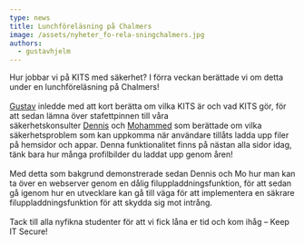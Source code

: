 ```yaml
---
type: news
title: Lunchföreläsning på Chalmers
image: /assets/nyheter_fo-rela-sningchalmers.jpg
authors:
  - gustavhjelm
---
```

Hur jobbar vi på KITS med säkerhet? I förra veckan berättade vi om detta under en lunchföreläsning på Chalmers!\
\
[Gustav](https://www.linkedin.com/in/ACoAACXH98gBMPUsMwSF2CkXyA4gknQRTz82sD0) inledde med att kort berätta om vilka KITS är och vad KITS gör, för att sedan lämna över stafettpinnen till våra säkerhetskonsulter [Dennis](https://www.linkedin.com/in/ACoAACGfxrsBmcdo87mcF8zMuj3GqUL5c8N9vAU) och [Mohammed](https://www.linkedin.com/in/ACoAABvwM5wB1_hreXDQIAwGPNuBR73X4Efurio) som berättade om vilka säkerhetsproblem som kan uppkomma när användare tillåts ladda upp filer på hemsidor och appar. Denna funktionalitet finns på nästan alla sidor idag, tänk bara hur många profilbilder du laddat upp genom åren!\
\
Med detta som bakgrund demonstrerade sedan Dennis och Mo hur man kan ta över en webserver genom en dålig filuppladdningsfunktion, för att sedan gå igenom hur en utvecklare kan gå till väga för att implementera en säkrare filuppladdningsfunktion för att skydda sig mot intrång.\
\
Tack till alla nyfikna studenter för att vi fick låna er tid och kom ihåg – Keep IT Secure!